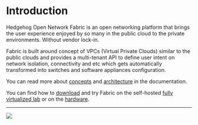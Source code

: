 <!--@@joggrdoc@@-->
<!-- @joggr:version(v1):end -->
<!-- @joggr:warning:start -->
<!-- 
  _   _   _    __        __     _      ____    _   _   ___   _   _    ____     _   _   _ 
 | | | | | |   \ \      / /    / \    |  _ \  | \ | | |_ _| | \ | |  / ___|   | | | | | |
 | | | | | |    \ \ /\ / /    / _ \   | |_) | |  \| |  | |  |  \| | | |  _    | | | | | |
 |_| |_| |_|     \ V  V /    / ___ \  |  _ <  | |\  |  | |  | |\  | | |_| |   |_| |_| |_|
 (_) (_) (_)      \_/\_/    /_/   \_\ |_| \_\ |_| \_| |___| |_| \_|  \____|   (_) (_) (_)
                                                              
This document is managed by Joggr. Editing this document could break Joggr's core features, i.e. our 
ability to auto-maintain this document. Please use the Joggr editor to edit this document 
(link at bottom of the page).
-->
<!-- @joggr:warning:end -->
# Introduction

Hedgehog Open Network Fabric is an open networking platform that brings the user experience enjoyed by so many in the
public cloud to the private environments. Without vendor lock-in.

Fabric is built around concept of VPCs (Virtual Private Clouds) similar to the public clouds and provides a multi-tenant
API to define user intent on network isolation, connectivity and etc which gets automatically transformed into switches
and software appliances configuration.

You can read more about [concepts](concepts/overview.md) and [architecture](architecture/overview.md) in the
documentation.

You can find how to [download](getting-started/download.md) and try Fabric on the self-hosted
[fully virtualized lab](vlab/overview.md) or on the [hardware](install-upgrade/overview.md).
<!-- @joggr:editLink(96dc0f6e-83d4-47a3-81a5-7d4adf5e2dd0):start -->
---
<a href="https://app.joggr.io/app/documents/96dc0f6e-83d4-47a3-81a5-7d4adf5e2dd0/edit" alt="Edit doc on Joggr">
  <img src="https://storage.googleapis.com/joggr-public-assets/github/badges/edit-document-badge.svg" />
</a>
<!-- @joggr:editLink(96dc0f6e-83d4-47a3-81a5-7d4adf5e2dd0):end -->